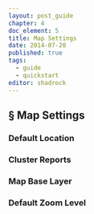 ```yaml
---
layout: post_guide
chapter: 4
doc_element: 5
title: Map Settings
date: 2014-07-20
published: true
tags:
  - guide
  - quickstart
editor: shadrock
---
```


## &sect; Map Settings

### Default Location

### Cluster Reports

### Map Base Layer

### Default Zoom Level


